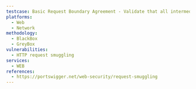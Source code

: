 ```yaml
---
testcase: Basic Request Boundary Agreement - Validate that all intermediary servers (proxies/load balancers) apply RFC rules consistently—that is, ignore Content-Length if Transfer-Encoding is present, or reject ambiguous requests. Web (HTTP/HTTPS) service
platforms: 
  - Web
  - Network
methodology: 
  - BlackBox
  - GreyBox
vulnerabilities:
  - HTTP request smuggling
services:
  - WEB
references:
  - https://portswigger.net/web-security/request-smuggling
---
```


